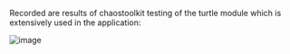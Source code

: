 Recorded are results of chaostoolkit testing of the turtle module which is extensively used in the application:

![image](https://user-images.githubusercontent.com/50335583/136529770-9eda2821-52d5-4c99-862b-a3b1b9bf671a.png)
